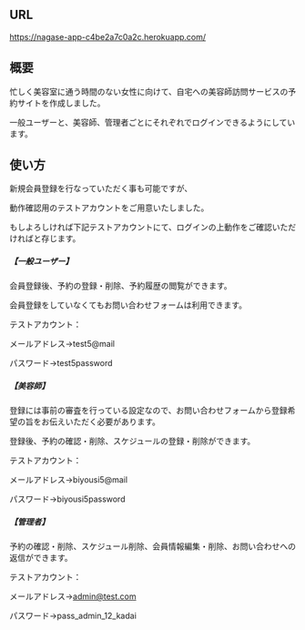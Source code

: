## URL

https://nagase-app-c4be2a7c0a2c.herokuapp.com/


## 概要

忙しく美容室に通う時間のない女性に向けて、自宅への美容師訪問サービスの予約サイトを作成しました。

一般ユーザーと、美容師、管理者ごとにそれぞれでログインできるようにしています。


## 使い方

新規会員登録を行なっていただく事も可能ですが、

動作確認用のテストアカウントをご用意いたしました。

もしよろしければ下記テストアカウントにて、ログインの上動作をご確認いただければと存じます。


##### 【一般ユーザー】

会員登録後、予約の登録・削除、予約履歴の閲覧ができます。

会員登録をしていなくてもお問い合わせフォームは利用できます。

テストアカウント：

メールアドレス→test5@mail

パスワード→test5password


##### 【美容師】

登録には事前の審査を行っている設定なので、お問い合わせフォームから登録希望の旨をお伝えいただく必要があります。

登録後、予約の確認・削除、スケジュールの登録・削除ができます。

テストアカウント：

メールアドレス→biyousi5@mail

パスワード→biyousi5password


##### 【管理者】

予約の確認・削除、スケジュール削除、会員情報編集・削除、お問い合わせへの返信ができます。

テストアカウント：

メールアドレス→admin@test.com

パスワード→pass_admin_12_kadai

